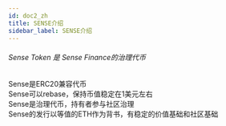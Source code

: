 ```yaml
---
id: doc2_zh
title: SENSE介绍 
sidebar_label: SENSE介绍 
---
```



###### Sense Token 是 Sense Finance的治理代币
Sense是ERC20兼容代币  
Sense可以rebase，保持币值稳定在1美元左右  
Sense是治理代币，持有者参与社区治理  
Sense的发行以等值的ETH作为背书，有稳定的价值基础和社区基础
